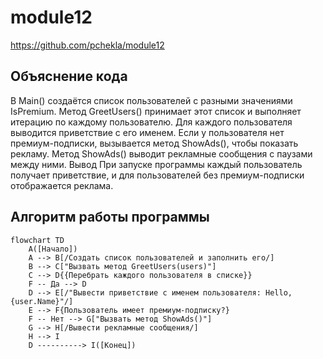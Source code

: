 # module12

https://github.com/pchekla/module12

## Объяснение кода
В Main() создаётся список пользователей с разными значениями IsPremium.
Метод GreetUsers() принимает этот список и выполняет итерацию по каждому пользователю.
Для каждого пользователя выводится приветствие с его именем.
Если у пользователя нет премиум-подписки, вызывается метод ShowAds(), чтобы показать рекламу.
Метод ShowAds() выводит рекламные сообщения с паузами между ними.
Вывод
При запуске программы каждый пользователь получает приветствие, и для пользователей без премиум-подписки отображается реклама.

## Алгоритм работы программы


```mermaid
flowchart TD
    A([Начало])
    A --> B[/Создать список пользователей и заполнить его/]
    B --> C["Вызвать метод GreetUsers(users)"]
    C --> D{{Перебрать каждого пользователя в списке}}
    F -- Да --> D
    D --> E[/"Вывести приветствие с именем пользователя: Hello, {user.Name}"/]
    E --> F{Пользователь имеет премиум-подписку?}
    F -- Нет --> G["Вызвать метод ShowAds()"]
    G --> H[/Вывести рекламные сообщения/]
    H --> I
    D ----------> I([Конец])